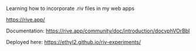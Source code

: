 Learning how to incorporate .riv files in my web apps

https://rive.app/

Documentation: https://rive.app/community/doc/introduction/docvphVOrBbl

Deployed here: https://ethyl2.github.io/riv-experiments/

